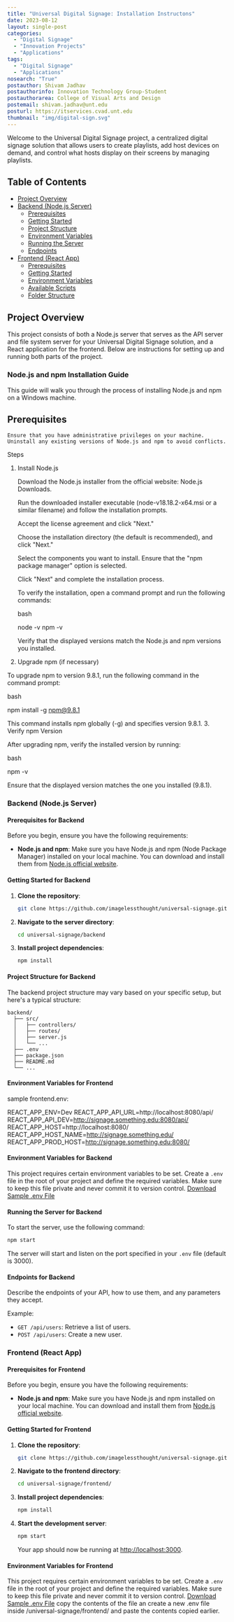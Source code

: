 ```yaml
---
title: "Universal Digital Signage: Installation Instructons"
date: 2023-08-12
layout: single-post
categories:
  - "Digital Signage"
  - "Innovation Projects"
  - "Applications"
tags: 
  - "Digital Signage"
  - "Applications"
nosearch: "True"
postauthor: Shivam Jadhav
postauthorinfo: Innovation Technology Group-Student
postauthorarea: College of Visual Arts and Design
postemail: shivam.jadhav@unt.edu
posturl: https://itservices.cvad.unt.edu
thumbnail: "img/digital-sign.svg"
---
```

Welcome to the Universal Digital Signage project, a centralized digital signage solution that allows users to create playlists, add host devices on demand, and control what hosts display on their screens by managing playlists.

## Table of Contents

- [Project Overview](#project-overview)
- [Backend (Node.js Server)](#backend-nodejs-server)
  - [Prerequisites](#prerequisites-for-backend)
  - [Getting Started](#getting-started-for-backend)
  - [Project Structure](#project-structure-for-backend)
  - [Environment Variables](#environment-variables-for-backend)
  - [Running the Server](#running-the-server-for-backend)
  - [Endpoints](#endpoints-for-backend)
- [Frontend (React App)](#frontend-react-app)
  - [Prerequisites](#prerequisites-for-frontend)
  - [Getting Started](#getting-started-for-frontend)
  - [Environment Variables](#environment-variables-for-frontend)
  - [Available Scripts](#available-scripts-for-frontend)
  - [Folder Structure](#folder-structure-for-frontend)

## Project Overview

This project consists of both a Node.js server that serves as the API server and file system server for your Universal Digital Signage solution, and a React application for the frontend. Below are instructions for setting up and running both parts of the project.

### Node.js and npm Installation Guide

This guide will walk you through the process of installing Node.js and npm on a Windows machine.
## Prerequisites

    Ensure that you have administrative privileges on your machine.
    Uninstall any existing versions of Node.js and npm to avoid conflicts.

Steps
1. Install Node.js

    Download the Node.js installer from the official website: Node.js Downloads.

    Run the downloaded installer executable (node-v18.18.2-x64.msi or a similar filename) and follow the installation prompts.

    Accept the license agreement and click "Next."

    Choose the installation directory (the default is recommended), and click "Next."

    Select the components you want to install. Ensure that the "npm package manager" option is selected.

    Click "Next" and complete the installation process.

    To verify the installation, open a command prompt and run the following commands:

    bash

    node -v
    npm -v

    Verify that the displayed versions match the Node.js and npm versions you installed.

2. Upgrade npm (if necessary)

To upgrade npm to version 9.8.1, run the following command in the command prompt:

bash

npm install -g npm@9.8.1

This command installs npm globally (-g) and specifies version 9.8.1.
3. Verify npm Version

After upgrading npm, verify the installed version by running:

bash

npm -v

Ensure that the displayed version matches the one you installed (9.8.1).

### Backend (Node.js Server)

#### Prerequisites for Backend

Before you begin, ensure you have the following requirements:

- **Node.js and npm**: Make sure you have Node.js and npm (Node Package Manager) installed on your local machine. You can download and install them from [Node.js official website](https://nodejs.org/).

#### Getting Started for Backend

1. **Clone the repository**:

   ```sh
   git clone https://github.com/imagelessthought/universal-signage.git
   ```

2. **Navigate to the server directory**:

   ```sh
   cd universal-signage/backend
   ```

3. **Install project dependencies**:

   ```sh
   npm install
   ```

#### Project Structure for Backend

The backend project structure may vary based on your specific setup, but here's a typical structure:

```
backend/
  ├── src/
  │   ├── controllers/
  │   ├── routes/
  │   ├── server.js
  │   └── ...
  ├── .env
  ├── package.json
  ├── README.md
  └── ...
```
#### Environment Variables for Frontend

sample frontend.env:

REACT_APP_ENV=Dev
REACT_APP_API_URL=http://localhost:8080/api/
REACT_APP_API_DEV=http://signage.something.edu:8080/api/
REACT_APP_HOST=http://localhost:8080/
REACT_APP_HOST_NAME=http://signage.something.edu/
REACT_APP_PROD_HOST=http://signage.something.edu:8080/

#### Environment Variables for Backend

This project requires certain environment variables to be set. Create a `.env` file in the root of your project and define the required variables. Make sure to keep this file private and never commit it to version control. [Download Sample .env File](https://myunt-my.sharepoint.com/:w:/g/personal/shivam_jadhav_unt_edu/EXzWlSwGNvBEpmUi430JSZoBaN6TBLvEk626ZI0plCn9yA?e=SyfaII)

#### Running the Server for Backend

To start the server, use the following command:

```sh
npm start
```

The server will start and listen on the port specified in your `.env` file (default is 3000).

#### Endpoints for Backend

Describe the endpoints of your API, how to use them, and any parameters they accept.

Example:

- `GET /api/users`: Retrieve a list of users.
- `POST /api/users`: Create a new user.

### Frontend (React App)

#### Prerequisites for Frontend

Before you begin, ensure you have the following requirements:

- **Node.js and npm**: Make sure you have Node.js and npm installed on your local machine. You can download and install them from [Node.js official website](https://nodejs.org/).

#### Getting Started for Frontend

1. **Clone the repository**:

   ```sh
   git clone https://github.com/imagelessthought/universal-signage.git
   ```

2. **Navigate to the frontend directory**:

   ```sh
   cd universal-signage/frontend/
   ```

3. **Install project dependencies**:

   ```sh
   npm install
   ```

4. **Start the development server**:

   ```sh
   npm start
   ```

   Your app should now be running at [http://localhost:3000](http://localhost:3000).

#### Environment Variables for Frontend

This project requires certain environment variables to be set. Create a `.env` file in the root of your project and define the required variables. Make sure to keep this file private and never commit it to version control. [Download Sample .env File](https://myunt-my.sharepoint.com/:w:/g/personal/shivam_jadhav_unt_edu/EauX86cJJ69DpEIy4bVwrB0BLodgB7fpLKFgUSLJ32ZcUQ?e=xWkQE4)
copy the contents of the file an create a new .env file inside
/universal-signage/frontend/
and paste the contents copied earlier.